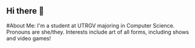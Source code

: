 ## Hi there 👋

#About Me:
I'm a student at UTRGV majoring in Computer Science.
Pronouns are she/they.
Interests include art of all forms, including shows and video games!
<!--
**Combeevee/Combeevee** is a ✨ _special_ ✨ repository because its `README.md` (this file) appears on your GitHub profile.

Here are some ideas to get you started:

- 🔭 I’m currently working on ...
- 🌱 I’m currently learning ...
- 👯 I’m looking to collaborate on ...
- 🤔 I’m looking for help with ...
- 💬 Ask me about ...
- 📫 How to reach me: ...
- 😄 Pronouns: ...
- ⚡ Fun fact: ...
-->

